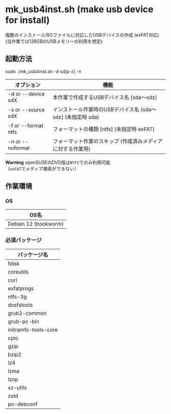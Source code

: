 # mk_usb4inst.sh (make usb device for install)

複数のインストールISOファイルに対応したUSBデバイスの作成 (exFAT対応)  
(当作業では128GBのUSBメモリーの利用を想定)

## 起動方法

sudo ./mk_usb4inst.sh -d sd[a-z] -n  

| オプション | 機能 |
| --- | --- |
| -d or --device sdX  | 本作業で作成するUSBデバイス名 [sda～sdz] |
| -s or --source sdX  | インストール作業時のUSBデバイス名 [sda～sdz] (未指定時 sda) |
| -f or --format ntfs | フォーマットの種類 [ntfs] (未指定時 exFAT) |
| -n or --noformat    | フォーマット作業のスキップ (作成済みメディアに対する作業用) |

**Warning**
openSUSEのDVD版は`NTFS`でのみ利用可能  
（`exFAT`でメディア検索ができない）  

## 作業環境

### OS

| OS名 |
| --- |
| Debian 12 (bookworm) |

### 必須パッケージ

| パッケージ名 |
| --- |
| fdisk |
| coreutils |
| curl |
| exfatprogs |
| ntfs-3g |
| dosfstools |
| grub2-common |
| grub-pc-bin |
| initramfs-tools-core |
| cpio |
| gzip |
| bzip2 |
| lz4 |
| lzma |
| lzop |
| xz-utils |
| zstd |
| po-debconf |

